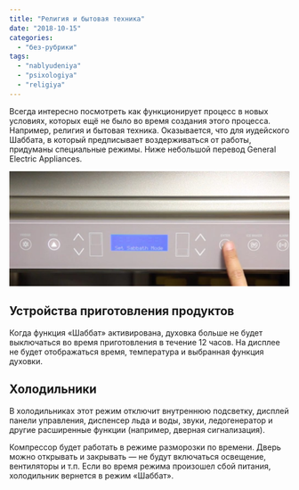 ```yaml
---
title: "Религия и бытовая техника"
date: "2018-10-15"
categories: 
  - "без-рубрики"
tags: 
  - "nablyudeniya"
  - "psixologiya"
  - "religiya"
---
```


Всегда интересно посмотреть как функционирует процесс в новых условиях, которых ещё не было во время создания этого процесса. Например, религия и бытовая техника. Оказывается, что для иудейского Шаббата, в который предписывает воздерживаться от работы, придуманы специальные режимы. Ниже небольшой перевод General Electric Appliances.

![](images/rezhim-sabbath-1024x419.jpg)

## Устройства приготовления продуктов

Когда функция «Шаббат» активирована, духовка больше не будет выключаться во время приготовления в течение 12 часов. На дисплее не будет отображаться время, температура и выбранная функция духовки.

## Холодильники

В холодильниках этот режим отключит внутреннюю подсветку, дисплей панели управления, диспенсер льда и воды, звуки, ледогенератор и другие расширенные функции (например, дверная сигнализация).

Компрессор будет работать в режиме разморозки по времени. Дверь можно открывать и закрывать — не будут включаться освещение, вентиляторы и т.п. Если во время режима произошел сбой питания, холодильник вернется в режим «Шаббат».
